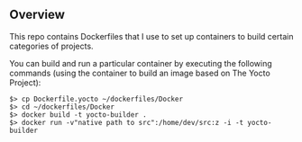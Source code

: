 ## Overview
This repo contains Dockerfiles that I use to set up containers to build certain categories of projects.

You can build and run a particular container by executing the following commands (using the container to build an image based on The Yocto Project):
```
$> cp Dockerfile.yocto ~/dockerfiles/Docker
$> cd ~/dockerfiles/Docker
$> docker build -t yocto-builder .
$> docker run -v"native path to src":/home/dev/src:z -i -t yocto-builder
```
